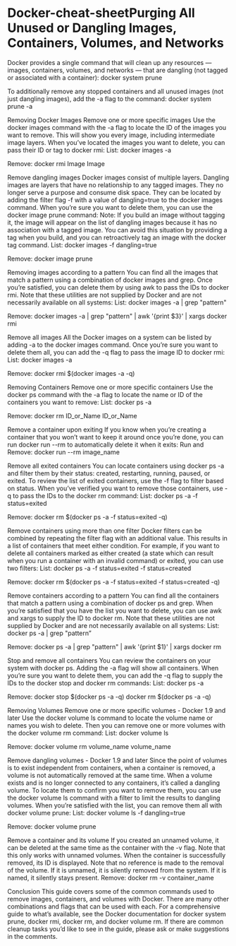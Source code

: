 # Docker-cheat-sheetPurging All Unused or Dangling Images, Containers, Volumes, and Networks
Docker provides a single command that will clean up any resources — images, containers, volumes, and networks — that are dangling (not tagged or associated with a container):
docker system prune

To additionally remove any stopped containers and all unused images (not just dangling images), add the -a flag to the command:
docker system prune -a

Removing Docker Images
Remove one or more specific images
Use the docker images command with the -a flag to locate the ID of the images you want to remove. This will show you every image, including intermediate image layers. When you’ve located the images you want to delete, you can pass their ID or tag to docker rmi:
List:
docker images -a

Remove:
docker rmi Image Image

Remove dangling images
Docker images consist of multiple layers. Dangling images are layers that have no relationship to any tagged images. They no longer serve a purpose and consume disk space. They can be located by adding the filter flag -f with a value of dangling=true to the docker images command. When you’re sure you want to delete them, you can use the docker image prune command:
Note: If you build an image without tagging it, the image will appear on the list of dangling images because it has no association with a tagged image. You can avoid this situation by providing a tag when you build, and you can retroactively tag an image with the docker tag command.
List:
docker images -f dangling=true

Remove:
docker image prune

Removing images according to a pattern
You can find all the images that match a pattern using a combination of docker images and grep. Once you’re satisfied, you can delete them by using awk to pass the IDs to docker rmi. Note that these utilities are not supplied by Docker and are not necessarily available on all systems:
List:
docker images -a |  grep "pattern"

Remove:
docker images -a | grep "pattern" | awk '{print $3}' | xargs docker rmi

Remove all images
All the Docker images on a system can be listed by adding -a to the docker images command. Once you’re sure you want to delete them all, you can add the -q flag to pass the image ID to docker rmi:
List:
docker images -a

Remove:
docker rmi $(docker images -a -q)

Removing Containers
Remove one or more specific containers
Use the docker ps command with the -a flag to locate the name or ID of the containers you want to remove:
List:
docker ps -a

Remove:
docker rm ID_or_Name ID_or_Name

Remove a container upon exiting
If you know when you’re creating a container that you won’t want to keep it around once you’re done, you can run docker run --rm to automatically delete it when it exits:
Run and Remove:
docker run --rm image_name

Remove all exited containers
You can locate containers using docker ps -a and filter them by their status: created, restarting, running, paused, or exited. To review the list of exited containers, use the -f flag to filter based on status. When you’ve verified you want to remove those containers, use -q to pass the IDs to the docker rm command:
List:
docker ps -a -f status=exited

Remove:
docker rm $(docker ps -a -f status=exited -q)

Remove containers using more than one filter
Docker filters can be combined by repeating the filter flag with an additional value. This results in a list of containers that meet either condition. For example, if you want to delete all containers marked as either created (a state which can result when you run a container with an invalid command) or exited, you can use two filters:
List:
docker ps -a -f status=exited -f status=created

Remove:
docker rm $(docker ps -a -f status=exited -f status=created -q)

Remove containers according to a pattern
You can find all the containers that match a pattern using a combination of docker ps and grep. When you’re satisfied that you have the list you want to delete, you can use awk and xargs to supply the ID to docker rm. Note that these utilities are not supplied by Docker and are not necessarily available on all systems:
List:
docker ps -a |  grep "pattern”

Remove:
docker ps -a | grep "pattern" | awk '{print $1}' | xargs docker rm

Stop and remove all containers
You can review the containers on your system with docker ps. Adding the -a flag will show all containers. When you’re sure you want to delete them, you can add the -q flag to supply the IDs to the docker stop and docker rm commands:
List:
docker ps -a

Remove:
docker stop $(docker ps -a -q)
docker rm $(docker ps -a -q)

Removing Volumes
Remove one or more specific volumes - Docker 1.9 and later
Use the docker volume ls command to locate the volume name or names you wish to delete. Then you can remove one or more volumes with the docker volume rm command:
List:
docker volume ls

Remove:
docker volume rm volume_name volume_name

Remove dangling volumes - Docker 1.9 and later
Since the point of volumes is to exist independent from containers, when a container is removed, a volume is not automatically removed at the same time. When a volume exists and is no longer connected to any containers, it’s called a dangling volume. To locate them to confirm you want to remove them, you can use the docker volume ls command with a filter to limit the results to dangling volumes. When you’re satisfied with the list, you can remove them all with docker volume prune:
List:
docker volume ls -f dangling=true

Remove:
docker volume prune

Remove a container and its volume
If you created an unnamed volume, it can be deleted at the same time as the container with the -v flag. Note that this only works with unnamed volumes. When the container is successfully removed, its ID is displayed. Note that no reference is made to the removal of the volume. If it is unnamed, it is silently removed from the system. If it is named, it silently stays present.
Remove:
docker rm -v container_name

Conclusion
This guide covers some of the common commands used to remove images, containers, and volumes with Docker. There are many other combinations and flags that can be used with each. For a comprehensive guide to what’s available, see the Docker documentation for docker system prune, docker rmi, docker rm, and docker volume rm. If there are common cleanup tasks you’d like to see in the guide, please ask or make suggestions in the comments.
